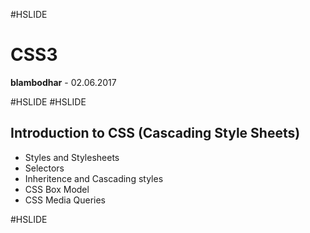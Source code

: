 #HSLIDE

# CSS3

<span class="primary"><strong>blambodhar</strong></span> - 02.06.2017

#HSLIDE
#HSLIDE
## Introduction to CSS (Cascading Style Sheets)
- Styles and Stylesheets <!-- .element: class="fragment" -->
- Selectors <!-- .element: class="fragment" -->
- Inheritence and Cascading styles <!-- .element: class="fragment" -->
- CSS Box Model <!-- .element: class="fragment" -->
- CSS Media Queries <!-- .element: class="fragment" -->

#HSLIDE
